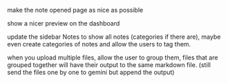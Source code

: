 make the note opened page as nice as possible


show a nicer preview on the dashboard


update the sidebar Notes to show all notes (categories if there are), maybe even create categories of notes and allow the users to tag them.

when you upload multiple files, allow the user to group them, files that are grouped together will have their output to the same markdown file. (still send the files one by one to gemini but append the output)